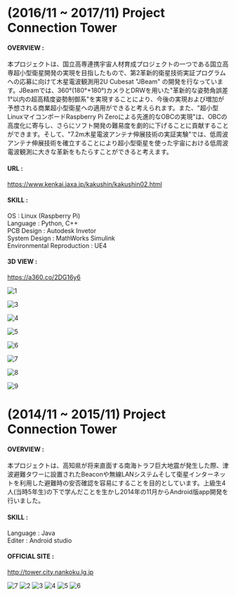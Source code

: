 # (2016/11 ~ 2017/11) Project Connection Tower

#### OVERVIEW :  
本プロジェクトは、国立高専連携宇宙人材育成プロジェクトの一つである国立高専超小型衛星開発の実現を目指したもので、第2革新的衛星技術実証プログラムへの応募に向けて木星電波観測用2U Cubesat "JBeam" の開発を行なっています。JBeamでは、360°(180°+180°)カメラとDRWを用いた"革新的な姿勢角誤差1°以内の超高精度姿勢制御系"を実現することにより、今後の実現および増加が予想される商業超小型衛星への適用ができると考えられます。また、"超小型LinuxマイコンボードRaspberry Pi Zeroによる先進的なOBCの実現"は、OBCの高度化に寄与し、さらにソフト開発の難易度を劇的に下げることに貢献することができます。そして、"7.2m木星電波アンテナ伸展技術の実証実験"では、低周波アンテナ伸展技術を確立することにより超小型衛星を使った宇宙における低周波電波観測に大きな革新をもたらすことができると考えます。

#### URL :
<https://www.kenkai.jaxa.jp/kakushin/kakushin02.html>   

#### SKILL :  
OS : Linux (Raspberry Pi)  
Language : Python, C++  
PCB Design : Autodesk Invetor  
System Design : MathWorks Simulink  
Environmental Reproduction : UE4

#### 3D VIEW :  
<https://a360.co/2DG16y6>  
  

![1](https://user-images.githubusercontent.com/41835586/100241629-3e6ee200-2f77-11eb-8b5c-ba30e5595f2f.jpg)

![3](https://user-images.githubusercontent.com/41835586/100241648-4464c300-2f77-11eb-9eb5-51ebbeb57368.jpg)

![4](https://user-images.githubusercontent.com/41835586/100241661-4890e080-2f77-11eb-87e5-10f1eed289f4.jpg)

![5](https://user-images.githubusercontent.com/41835586/100241670-4b8bd100-2f77-11eb-88fa-f2ea817bc291.jpg)

![6](https://user-images.githubusercontent.com/41835586/100241684-4fb7ee80-2f77-11eb-8422-3a8f5f4b5161.jpg)

![7](https://user-images.githubusercontent.com/41835586/100241697-52b2df00-2f77-11eb-94d6-db306b7fa0f5.jpg)

![8](https://user-images.githubusercontent.com/41835586/100241705-55153900-2f77-11eb-9d28-d710cd2ff78d.jpg)

![9](https://user-images.githubusercontent.com/41835586/100241713-57779300-2f77-11eb-82b5-53f92c9a91e9.jpg)

# (2014/11 ~ 2015/11) Project Connection Tower

#### OVERVIEW :
本プロジェクトは、高知県が将来直面する南海トラフ巨大地震が発生した際、津波避難タワーに設置されたBeaconや無線LANシステムそして衛星インターネットを利用した避難時の安否確認を容易にすることを目的としています。上級生4人(当時5年生)の下で学んだことを生かし2014年の11月からAndroid版app開発を行いました。  

#### SKILL :
Language : Java  
Editer : Android studio  

#### OFFICIAL SITE :
<http://tower.city.nankoku.lg.jp>  


![7](https://user-images.githubusercontent.com/41835586/100242035-af15fe80-2f77-11eb-9ae4-8569a23be692.jpg)
![2](https://user-images.githubusercontent.com/41835586/100242020-aa514a80-2f77-11eb-9854-aab4b9bd35b5.jpg)
![3](https://user-images.githubusercontent.com/41835586/100242026-acb3a480-2f77-11eb-80b3-a86fec5eeacd.jpg)
![4](https://user-images.githubusercontent.com/41835586/100242028-ade4d180-2f77-11eb-8bcd-84709d8b152d.jpg)
![5](https://user-images.githubusercontent.com/41835586/100242030-ae7d6800-2f77-11eb-8336-0e197a4b6d84.jpg)
![6](https://user-images.githubusercontent.com/41835586/100242031-af15fe80-2f77-11eb-8a8d-65e3dd7921bb.jpg)
